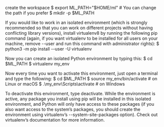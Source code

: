 create the workspace
$ export ML_PATH="$HOME/ml"      # You can change the path if you prefer
$ mkdir -p $ML_PATH

If you would like to work in an isolated environment (which is strongly recommended so that you can work on different projects without having conflicting library versions), install virtualenv8 by running the following pip command (again, if you want virtualenv to be installed for all users on your machine, remove --user and run this command with administrator rights):
$ python3 -m pip install --user -U virtualenv

Now you can create an isolated Python environment by typing this:
$ cd $ML_PATH
$ virtualenv my_env

Now every time you want to activate this environment, just open a terminal and type the following:
$ cd $ML_PATH
$ source my_env/bin/activate # on Linux or macOS
$ .\my_env\Scripts\activate  # on Windows

To deactivate this environment, type deactivate. While the environment is active, any package you install using pip will be installed in this isolated environment, and Python will only have access to these packages (if you also want access to the system’s packages, you should create the environment using virtualenv’s --system-site-packages option). Check out virtualenv’s documentation for more information.


